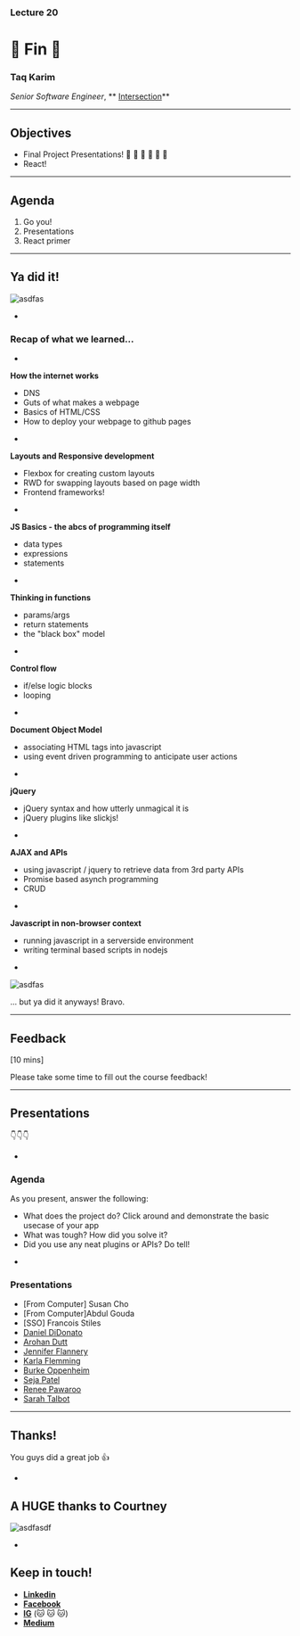 ### Lecture 20
#  🙌 Fin  🙌 
### Taq Karim

*Senior Software Engineer*, ** [Intersection](https://www.intersection.com/)**

---

## Objectives

* Final Project Presentations! 🎉 🎈 🎂 🍾 🎊 🙌 
* React!

---


## Agenda

1. Go you!
2. Presentations
3. React primer

---

## Ya did it!

![asdfas](https://media0.giphy.com/media/J93sVmfYBtsRi/giphy.gif)

-

### Recap of what we learned...

-
**How the internet works**

* DNS
* Guts of what makes a webpage
* Basics of HTML/CSS
* How to deploy your webpage to github pages

-

**Layouts and Responsive development**

* Flexbox for creating custom layouts
* RWD for swapping layouts based on page width
* Frontend frameworks!
-

**JS Basics - the abcs of programming itself**

* data types
* expressions
* statements

-

**Thinking in functions**

* params/args
* return statements
* the "black box" model

-

**Control flow**

* if/else logic blocks
* looping

-

**Document Object Model**

* associating HTML tags into javascript
* using event driven programming to anticipate user actions

-

**jQuery**

* jQuery syntax and how utterly unmagical it is
* jQuery plugins like slickjs!


-

**AJAX and APIs**

* using javascript / jquery to retrieve data from 3rd party APIs
* Promise based asynch programming
* CRUD

-

**Javascript in non-browser context**

* running javascript in a serverside environment
* writing terminal based scripts in nodejs

-

![asdfas](https://media1.giphy.com/media/j8nXhJ1fJM0wg/giphy.gif)

... but ya did it anyways! Bravo.

---
## Feedback

[10 mins]

Please take some time to fill out the course feedback! 

---
## Presentations

👇👇👇

-

### Agenda

As you present, answer the following:

* What does the project do? Click around and demonstrate the basic usecase of your app
* What was tough? How did you solve it?
* Did you use any neat plugins or APIs? Do tell!

-

### Presentations

* [From Computer] Susan Cho
* [From Computer]Abdul Gouda
* [SSO] Francois Stiles
* [Daniel	DiDonato](https://danieldidonato.github.io/smoothSounds/)
* [Arohan	Dutt](https://arohand.github.io/pick_a_card/)
* [Jennifer Flannery](https://jenflan.github.io/Level-Up/)
* [Karla Flemming](https://kflemmm23.github.io/finalProject/#home)
* [Burke Oppenheim](https://burkeoppenheim.github.io/99Summer/)
* [Seja Patel](https://sejal581.github.io/FinalProject/)
* [Renee Pawaroo](https://reneepawaroo.github.io/Ingredientswebsite/)
* [Sarah Talbot](https://sarahtalbot.github.io/finalProject/)

---

## Thanks! 

You guys did a great job 👍

-

## A HUGE thanks to Courtney

![asdfasdf](https://media.giphy.com/media/NnGGHE0muVqpO/giphy.gif)

-

## Keep in touch!

* **[Linkedin](https://www.linkedin.com/in/mottaqui-karim-5b01212a/)**
* **[Facebook](https://www.facebook.com/taqkarim)**
* **[IG](https://www.instagram.com/taqqui.karim/)** (🐱 🐱 🐱)
* **[Medium](https://medium.com/@the_taqquikarim)**

